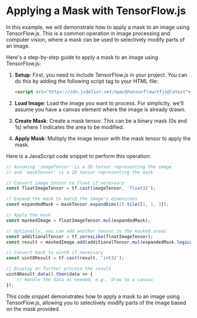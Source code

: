 # Applying a Mask with TensorFlow.js

In this example, we will demonstrate how to apply a mask to an image using TensorFlow.js. This is a common operation in image processing and computer vision, where a mask can be used to selectively modify parts of an image.

Here's a step-by-step guide to apply a mask to an image using TensorFlow.js:

1. **Setup**: First, you need to include TensorFlow.js in your project. You can do this by adding the following script tag to your HTML file:

    ```html
    <script src="https://cdn.jsdelivr.net/npm/@tensorflow/tfjs@latest"></script>
    ```

2. **Load Image**: Load the image you want to process. For simplicity, we'll assume you have a canvas element where the image is already drawn.

3. **Create Mask**: Create a mask tensor. This can be a binary mask (0s and 1s) where 1 indicates the area to be modified.

4. **Apply Mask**: Multiply the image tensor with the mask tensor to apply the mask.

Here is a JavaScript code snippet to perform this operation:

```javascript
// Assuming 'imageTensor' is a 3D tensor representing the image
// and 'maskTensor' is a 2D tensor representing the mask

// Convert image tensor to float if necessary
const floatImageTensor = tf.cast(imageTensor, 'float32');

// Expand the mask to match the image's dimensions
const expandedMask = maskTensor.expandDims(2).tile([1, 1, 3]);

// Apply the mask
const maskedImage = floatImageTensor.mul(expandedMask);

// Optionally, you can add another tensor to the masked areas
const additionalTensor = tf.zerosLike(floatImageTensor);
const result = maskedImage.add(additionalTensor.mul(expandedMask.logicalNot()));

// Convert back to uint8 if necessary
const uint8Result = tf.cast(result, 'int32');

// Display or further process the result
uint8Result.data().then(data => {
    // Handle the data as needed, e.g., draw to a canvas
});
```

This code snippet demonstrates how to apply a mask to an image using TensorFlow.js, allowing you to selectively modify parts of the image based on the mask provided.

